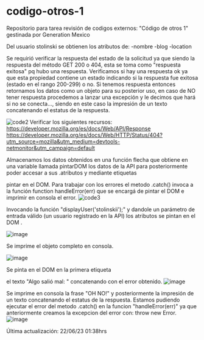 # codigo-otros-1
Repositorio para tarea revisión de codigos externos: "Código de otros 1" gestinada por Generation Mexico

Del usuario stolinski se obtienen los atributos de:
-nombre
-blog
-location

Se requirió verificar la respuesta del estado de la solicitud ya que siendo la respuesta del método GET 200 o 404, esta se toma como "respuesta exitosa" pq hubo una respuesta.
Verificamos si hay una respuesta ok ya que esta propiedad contiene un estado indicando si la respuesta fue exitosa (estado en el rango 200-299) o no.
Si tenemos respuesta entonces retornamos los datos como un objeto para su posterior uso, en caso de NO tener respuesta procedemos a lanzar una excepción y le decimos que hará si no se conecta..., siendo en este caso la impresión de un texto concatenando el estatus de la respuesta.

![code2](https://github.com/GustavMG/codigo-otros-1/assets/94927159/5a656d94-283c-4f96-8f3b-3af72b2cc13f)
Verificar los siguientes recursos:
https://developer.mozilla.org/es/docs/Web/API/Response
https://developer.mozilla.org/es/docs/Web/HTTP/Status/404?utm_source=mozilla&utm_medium=devtools-netmonitor&utm_campaign=default

Almacenamos los datos obtenidos en una función flecha que obtiene en una variable llamada pintarDOM los datos de la API para posteriormente poder accesar a sus .atributos y mediante etiquetas <p> pintar en el DOM.
Para trabajar con los errores el metodo .catch() invoca a la función function handleError(err) que se encargá de pintar el DOM e imprimir en consola el error.
![code3](https://github.com/GustavMG/codigo-otros-1/assets/94927159/6de587f8-5c54-4bdd-8df0-5b89ec60711f)

 
Invocando la función "displayUser('stolinskii');" y dandole un parámetro de entrada válido (un usuario registrado en la API) los atributos se pintan en el DOM .

![image](https://github.com/GustavMG/codigo-otros-1/assets/94927159/5668acdc-c95b-4c68-ab8a-b3bec64f5237)

Se imprime el objeto completo en consola.

![image](https://github.com/GustavMG/codigo-otros-1/assets/94927159/054f8b9f-3772-4906-ba64-d1c0bf0f36c0)

Se pinta en el DOM en la primera etiqueta <p> el texto "Algo salió mal: " concatenando con el error obtenido.
![image](https://github.com/GustavMG/codigo-otros-1/assets/94927159/cfdd9ab8-69f5-4ea4-ab4b-c4d0a114451c)

Se imprime en consola la frase "OH NO!" y posteriormente la impresión de un texto concatenando el estatus de la respuesta.
Estamos pudiendo ejecutar el error del metodo .catch() en la funcion "handleError(err)" ya que anteriormente creamos la excepcion del error con: throw new Error.
![image](https://github.com/GustavMG/codigo-otros-1/assets/94927159/b452bcfb-48f3-4f79-8c88-9a6e4a872195)

Última actualización: 22/06/23 01:38hrs
